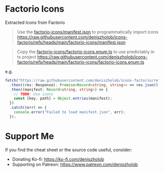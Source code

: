 # Factorio Icons

Extracted Icons from Factorio

> Use the [factorio-icons/manifest.json](./factorio-icons/manifest.json) to programmatically import icons
> https://raw.githubusercontent.com/deniszholob/icons-factorio/refs/heads/main/factorio-icons/manifest.json

> Copy the [factorio-icons/factorio-icons.enum.ts](./factorio-icons/factorio-icons.enum.ts) to use predictably in ts project
> https://raw.githubusercontent.com/deniszholob/icons-factorio/refs/heads/main/factorio-icons/factorio-icons.enum.ts

e.g.

```ts
fetch("https://raw.githubusercontent.com/deniszholob/icons-factorio/refs/heads/main/factorio-icons/manifest.json")
  .then((res: Response): Promise<Record<string, string>> => res.json())
  .then((manifest: Record<string, string>) => {
    // TODO: Use icons
    const [key, path] = Object.entries(manifest);
  })
  .catch((err) => {
    console.error("Failed to load manifest.json", err);
  });
```

# Support Me

If you find the cheat sheet or the source code useful, consider:

- Donating Ko-fi: https://ko-fi.com/deniszholob
- Supporting on Patreon: https://www.patreon.com/deniszholob
